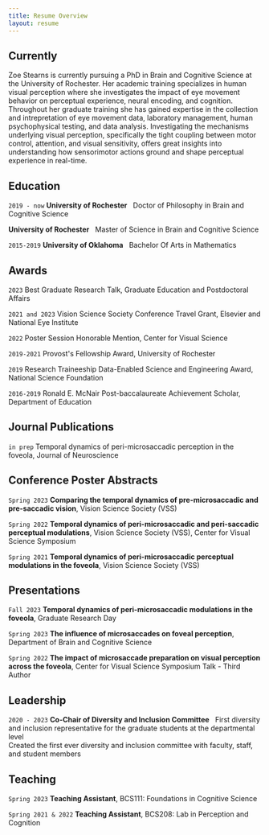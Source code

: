 ```yaml
---
title: Resume Overview
layout: resume
---
```


## Currently

Zoe Stearns is currently pursuing a PhD in Brain and Cognitive Science at the University of Rochester. Her academic training specializes in human visual perception where she investigates the impact of eye movement behavior on perceptual experience, neural encoding, and cognition. Throughout her graduate training she has gained expertise in the collection and intrepretation of eye movement data, laboratory management, human psychophysical testing, and data analysis. Investigating the mechanisms underlying visual perception, specifically the tight coupling between motor control, attention, and visual sensitivity, offers great insights into understanding how sensorimotor actions ground and shape perceptual experience in real-time.


## Education

`2019 - now`
__University of Rochester__ &nbsp;
Doctor of Philosophy in Brain and Cognitive Science 

__University of Rochester__ &nbsp;
Master of Science in Brain and Cognitive Science

`2015-2019`
__University of Oklahoma__ &nbsp;
Bachelor Of Arts in Mathematics

## Awards

`2023`
Best Graduate Research Talk, Graduate Education and Postdoctoral Affairs
 &nbsp;  

`2021 and 2023`
Vision Science Society Conference Travel Grant, Elsevier and National Eye Institute
 &nbsp;  

`2022`
Poster Session Honorable Mention, Center for Visual Science
 &nbsp;  

`2019-2021`
Provost's Fellowship Award, University of Rochester
 &nbsp;  

`2019`
Research Traineeship Data-Enabled Science and Engineering Award, National Science Foundation

`2016-2019`
Ronald E. McNair Post-baccalaureate Achievement Scholar, Department of Education

<!-- A list is also available [online](https://scholar.google.co.uk/citations?user=LTOTl0YAAAAJ) -->

## Journal Publications

`in prep`
Temporal dynamics of peri-microsaccadic perception in the foveola, Journal of Neuroscience

## Conference Poster Abstracts

`Spring 2023`
__Comparing the temporal dynamics of pre-microsaccadic and pre-saccadic vision__, Vision Science Society (VSS)

`Spring 2022`
__Temporal dynamics of peri-microsaccadic and peri-saccadic perceptual modulations__, Vision Science Society (VSS), Center for Visual Science Symposium

`Spring 2021`
__Temporal dynamics of peri-microsaccadic perceptual modulations in the foveola__, Vision Science Society (VSS)

## Presentations
`Fall 2023`
__Temporal dynamics of peri-microsaccadic modulations in the foveola__, Graduate Research Day

`Spring 2023`
__The influence of microsaccades on foveal perception__, Department of Brain and Cognitive Science

`Spring 2022`
__The impact of microsaccade preparation on visual perception across the foveola__, Center for Visual Science Symposium Talk - Third Author

## Leadership

`2020 - 2023`
__Co-Chair of Diversity and Inclusion Committee__ &nbsp; 
First diversity and inclusion representative for the graduate students at the departmental level &nbsp;  
Created the first ever diversity and inclusion committee with faculty, staff, and student members &nbsp;  

## Teaching 
`Spring 2023`
__Teaching Assistant__, BCS111: Foundations in Cognitive Science

`Spring 2021 & 2022`
__Teaching Assistant__, BCS208: Lab in Perception and Cognition




